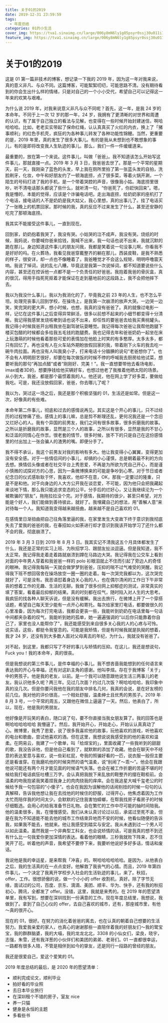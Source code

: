 ```yaml
---
title: 关于01的2019
date: 2019-12-31 23:59:59
tags:
  - 年度总结
categories: 01的小生活
cover_img: https://tva1.sinaimg.cn/large/006y8mN6ly1g85psyr0ssj30u011i1l2.jpg
feature_img: https://tva1.sinaimg.cn/large/006y8mN6ly1g85psyr0ssj30u011i1l2.jpg
---
```

# 关于01的2019
这是 01 第一篇非技术的博客，想记录一下我的 2019 年，因为这一年对我来说，真的意义非凡、与众不同。这篇博客，可能絮絮叨叨，可能思路不清。没有期待看到的你会生出什么样的情绪，只是对自己的一个小小交代，希望自己可以记得这一年来的欢笑与艰难。

为什么说 2019 年，对我来说意义非凡与众不同呢？首先，这一年，是我 24 岁的本命年。不同于上一次 12 岁的那一年，24 岁，我拥有了更清晰的对世界和周遭的认识，有了属于自己独立的看法与见解，也变得在一些时候开始封建迷信，啊哈哈哈哈。比如，老老实实带起了保命红绳，认认真真买了火红的内衣，换上了「猪事顺利」的红色手机壳，疯狂的为各种事儿转发了各种功能性锦鲤。当然，更重要的是，2019 年里，真的发生了很多大事儿。有的是我从未想到也不敢想象的事儿，有的是即将改变我人生轨迹的事儿。那么，我们一件一件缓缓道来。

最重要的，放在第一个来说。这件事儿，叫做「爸爸」。我不知道该怎么开始写这件事儿，那就直接一点。2019 年 3 月 3 日，我爸爸去世了。那是一个平常的星期天，前一天，我刚染了蓝色的头发，早上我在厕所里拍了第一张蓝头发的自拍，洗脸刷牙，化妆，中午和好朋友约了一顿海底捞，点了很多菜，等着火锅开涮，一个陌生的号码打进了我的手机，是一个带着哭腔的声音，很像我小姑。海底捞里很吵，听不清电话那头都说了些什么，就听清一句，“你爸死了，你赶快回来”。嗯，我是懵的，本能的觉得，应该是个诈骗电话吧。走出海底捞，给奶奶家的座机打了个电话，接电话的人不是奶奶是我大姑父，我心里想，真的出事儿了。挂了电话买了一张晚上的机票回家。那时候的我，真的反应不过来发生了什么，甚至还安静的吃完了那顿海底捞。

我其实不能接受这件事儿，一直到现在。

回到家，奶奶抱着我哭了，我没有哭。小姑哭的泣不成声，我没有哭。烧纸的时候，我妈说，你要喊你爸来拾钱，我喊不出来，我一句话也说不出来，我就沉默的跪在那儿。身边知道这件事儿的朋友问我，我都是笑着说一句没事儿啊，你看我不是好好的吗。在火葬场，我看见我爸穿戴整齐的躺在那儿，西装皮鞋，是我不熟悉的样子，很安详，却一点也不像睡着了，我爸睡觉才不会这么规矩，明明呼噜震天响。我说了悼词，说的乱七八糟，毕竟这是我第一次说悼词，都不知道要说些什么内容，甚至还在控诉他一点都不是一个负责任的好爸爸。我抱着我爸的骨灰盒，真的很沉，得用手指死死抠着才能保证在走到墓地前的这段路上，我不会把他摔下去。

我以为我没什么事儿，我以为我消化的了，毕竟我之前 23 年的人生，也不怎么平坦。处理完丧事儿回到学校，在操场上，是我第一次崩溃的放声大哭。一边哭一边笑，笑完哭的更大声，想小时候，也想，我真的没有爸爸了。真的就像过电影一样，记忆在这件事儿之后变得异常鲜活，很多以前想不起来的小细节都变得十分清晰。我记得我感冒发烧咳嗽到话也说不出来，却任性的要爸爸去给我买黄桃罐头。我记得小时候我爸开出租我坐在副驾驶玩耍睡觉。我记得每次爸爸让我帮他跑腿下楼买包醋的时候都会多给我五毛钱的跑腿费。我也记得去年和爸爸奶奶一起坐在床上玩激萌的时候他看着那些可爱的表情加在他脸上时笑的有多憨厚。太多太多，都只有回忆了。再也没有人在火车站外期盼放假回家的我，带着刚下火车的我去吃一碗牛肉拉面。再也没有人叫我臭小子，打来电话十分腼腆的说句“老爸想你了”。也不会有人明明厨艺很好，却要在每次做饭的时候不停的呼喊我去厨房给他试菜，想要听我的那句“再加点醋”或者“刚刚好、完美！”。我一直想要带他去看场电影，imax或者3D的，想要挣钱给他买辆好车，也想过他老了我推着他晒太阳的场景。从小到大，我爸，都是那个最惯着我的人。他还说，他在网上学了好多菜，要做给我吃。可是，我还没放假回家，爸爸，你去哪儿了呢？

我以为，哭过这一场之后，我还是那个积极坚强的 01，生活还是如常。但是这一次，好像真的有些难。

本命年第二件事儿，彻底和过去的感情说再见。其实这是个开心的事儿，只不过经历的过程惨痛了些。感情上的事儿嘛，总是剪不断理还乱，更何况我还是一个念旧又烂好心的人。我有个异国的前男友，我们之间有很多故事，很多折磨我的故事。之所以是折磨我的故事，显然是三个人的故事，之所以有很多，显然是我的不甘心和泛滥的同情心在作祟。很老套的情节，很多时候，放不下的只是自己在这份感情里的付出加上一张会骗人的渣男的嘴。即便分手了。

我不得不承认，我这个前男友对我的影响有多大。他让我变得小心翼翼，变得更加没有安全感。对于一些情侣间的小事儿，却搞的小心谨慎，总是朝着最不利的方向去想。换情侣头像或者在社交平台上秀恩爱，不再是为所欲为凭自己开心，而是谨小慎微的试探对方的心思，因为一条微博换来的可能是争吵到心寒。对于节日或者纪念日的仪式感耿耿于怀，我喜欢，他却不在意，OK，那我一定要过的隆重，只是不是和他。对于向身边的人大方公开我在谈恋爱，不可能，因为他只会把我藏起来谈地下情，那么我只能追求变态的公平。分手后的烂好心，又让我继续沦为一个被欺骗的“朋友”，拖拖拉拉没个完。对于感情，我期待的很少，甚至只希望，对方能是个好人，我们能做到善待彼此，就好了。我埋藏自己的想法，用“善解人意”来对待每一个人。我知道我变得越来越扭曲，越来越不是自己喜欢的 01。

在感情里日渐扭曲把自己往角落里逼的我，在家里发生大变故下终于意识到我彻底失去了爱我的爸爸的我，在春招如火如荼进行却才意识到我该开始学习了还什么都不会的我，彻底崩溃了。

2019 年 3 月 3 日到 2019 年 8 月 3 日。我其实记不清我这五个月具体都发生了什么，我还是正常的实习上班、为秋招学习、跟朋友扯淡逗逼。但是我知道，我不太正常。我记得我走着走着路就崩溃到蹲在马路边大哭。我记得我在公交车上看到对面的中年男人穿着和我爸爸一样的 polo 衫眼泪就止不住而引起了旁边人的奇怪的眼神。我记得我每隔一天就会做梦梦到爸爸，压抑的喘不过气难受的哭醒。我记得我下班不想回宿舍在操场放空一圈一圈的走着。每一次哭完我都以为，这次哭完就好了，可是没有。我恶语怼着身边关心我的人，也在偶尔清闲的工作日下午非常丧的想着工作的无趣、生活的无聊。我做了很多份网上抑郁症的测试，非常真实的填了答案，看着最后抑郁的结果。真的时刻都在叹气，随时陷入对人生的大思考。我疯狂的找各种人聊天诉说，但是没有缓解。我出去旅行，在微博上开了一个穿搭话题，希望自己每天至少能有一点开心和寄托。每次给家里打电话，都要做很久的心里准备，因为每次打完电话，我都会更丧一些，我能听到奶奶在电话里每一句话中间都夹杂着的叹气，我能听到她的孤单，她一遍遍强调的“以后你只能靠着你自己了，家里也没人能帮你了”，我还能感受到来自很多关心我的人的心疼与可怜。说实话，这些，都挺令我窒息的。可能是我矫情，但是有时候我就是执拗的想着，我才 24 岁，还没有到大多数人面对父母离去的年纪，为什么，我就没有爸爸了。

对不起，到这里，我都只写了不好的事儿与矫情的压抑。在这儿，我还是想说句，Fuck you！我的本命年，真的很丧。

但是我想说的第三件事儿，是件幸福的小事儿。我不想吝啬我能想到的任何语言来表达我的开心与幸福，还有对这趴主角的感谢。他叫李煊。存在于我博客「关于」中的男孩子。他是我的老友，以前。是一个我可以随意跟他说生活三两事儿的老友。我认识他多久呢？两三年。见过几次面？约过几次饭？啊哈哈哈哈，我印象中真的没几次。但是你要问我他在我的朋友中排名几何，我真的会说，是在好友榜的前几位。我对他的评价很高，一个相处舒服，温柔绅士且优秀的男孩子。2019 年 8 月 3 号，一个平常的周五，又跟他在微信上逼逼了一天。然后，他表白了，所以，现在，他是我的男朋友。

他好像是开玩笑的表白，随口说了句，要不你直接当我女朋友算了。我的回答也是啊哈哈哈哈哈哈 我懵逼了。然后，我开始开心，开始走心，开始认认真真动了心。微博里，我秀了恩爱，说了很多我喜欢他的故事，玩他喜欢的游戏，听他喜欢的电台和歌曲，尝试他喜欢的酒。但在这里，我想说说我感受到的他的喜欢和温柔。在网易云，我建了一个歌单，叫「给煊宝的」，里面收藏了一些我听到的甜甜的歌，我没告诉他，但是他自己看到了，就默默的添加了收藏。他会在聊天中不经意的表达爱意与喜欢，说一些彩虹屁，夸我的照骗好看的一匹，说衣服一般但主要还是看谁穿。在我磨叽他的时候突然的语气温柔，说“别闹了～乖～”。他会在我跟他说可能还有两个月才能见面的时候语气失落。也会在被工作折磨的苦逼不堪的时候给我打电话疯狂吐槽三万字。会认真把我脱下来乱放的鞋整齐的摆在鞋柜前。会温柔的吻我抱紧我笑着捏我身上的肉肉挠我的痒痒。会在我追星大喊千玺老公的时候给予我一句包容的“小傻子”。也会在我因为误解他的话闹别扭的时候一句句的认真解释，告诉我他想让我在去找他的时候住的舒服，过得开心，他焦虑着因为工作太忙而陪伴我的时间太少。会默默的记住我害怕蟑螂，在帮我找房子看房子的时候仔细甄选。会用心的给我准备节日礼物。会在繁忙的工作中尽可能的抽时间陪我。他的温柔很多，我，在慢慢感受。我们从未认真讨论过以后，承诺过至死不渝，但是在我为不知道能不能去他的城市工作结束异地而不安的时候，他看似随便的告诉我，如果我不能去，他就来。他让我感受到踏实与安定。我从未遇到过一个男人可以如此温柔。虽然我是一个非典型工科女，也会说矫情的话，可是我真的想不到还有什么比一句我爱你更加深情的表达。看着他的眼睛，三秒我就败下阵来，忍不住笑开了花。听着他的声音，我希望不要停下来，我要听他说好多好多话，情话和废话。

我说他是我的幸运星，是来帮我「冲喜」的。啊哈哈哈哈哈哈。是因为，从他表白之后，我的生活真的在一点点变好。他解救了我丧气的心情。而且，2019 年第四件事儿，一个决定了我离开学校步入社会的生活轨迹的事儿，来了。秋招，offer，工作。很想骄傲的说，做一个小小的 offer 收割机，真好。除了字节无缘，面试过的公司，百度、京东、滴滴、美团、顺丰、华为、快手，还有我的秋招初心，腾讯，全都发了 offer。没错，这里，我就是来秀的。在 2019 年的愿望清单里，我有写到，想要在深圳找到一份满意的工作。现在年度总结里，我想说，我做到了。拿到了自己心仪的 offer，去自己喜欢的城市，还有，那座城市里，有他～真的很开心。

现在的 01，很好。在努力的消化着爸爸的离去，也在认真的朝着自己想要的生活努力。我爱我亲爱的家人，也真心的谢谢那些一直陪伴着我的好朋友们～我的鹭宝宝，我的群群脑婆，我的大喵，我的龙龙北北，3308 的小仙女们，梁良，晓宇，志强，朱雪，还有我洋葱的小伙伴们和美团的弟弟、老哥们。01 一直都很幸运，一路都有很多人陪，不管是相伴到如今的挚友，还是同行一段路的曾经的朋友。

我还是很爱自己，爱这个爱笑的 01。

2019 年度总结的最后，是 2020 年的愿望清单：

- 顺利完成论文，顺利毕业
- 拍好看的毕业照
- 去日本毕业旅行
- 在深圳租个不错的房子，室友 nice
- 养一只猫
- 健身是永恒的主题
- 多看些书
